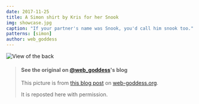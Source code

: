 ```yaml
---
date: 2017-11-25
title: A Simon shirt by Kris for her Snook
img: showcase.jpg
caption: "If your partner's name was Snook, you'd call him snook too."
patterns: [simon]
author: web_goddess
---
```


![View of the back](/img/showcase/simon-on-snook/high_back.jpg)

> #### See the original on [@web_goddess](/users/web_goddess)'s blog
> This picture is from [this blog post](https://www.web-goddess.org/archive/18117) 
> on [web-goddess.org](https://www.web-goddess.org/).
>
> It is reposted here with permission.

